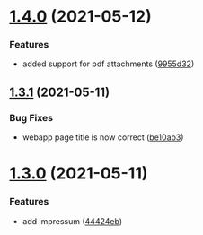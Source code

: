 # [1.4.0](https://gitlab.com/life-unlimited/podcastination-webapp/compare/v1.3.1...v1.4.0) (2021-05-12)


### Features

* added support for pdf attachments ([9955d32](https://gitlab.com/life-unlimited/podcastination-webapp/commit/9955d3275fc08a9f6ebb8f1cc26ddc13f2946fc7))

## [1.3.1](https://gitlab.com/life-unlimited/podcastination-webapp/compare/v1.3.0...v1.3.1) (2021-05-11)


### Bug Fixes

* webapp page title is now correct ([be10ab3](https://gitlab.com/life-unlimited/podcastination-webapp/commit/be10ab3fd432f9c8a2f7ba6b9cff07031bc7491b))

# [1.3.0](https://gitlab.com/life-unlimited/podcastination-webapp/compare/v1.2.0...v1.3.0) (2021-05-11)


### Features

* add impressum ([44424eb](https://gitlab.com/life-unlimited/podcastination-webapp/commit/44424eb9b451277843892131a61f823038ac389a))
